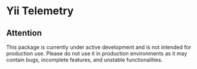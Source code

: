 # Yii Telemetry

## Attention

This package is currently under active development and is not intended for production use. Please do not use it in production environments as it may contain bugs, incomplete features, and unstable functionalities.
